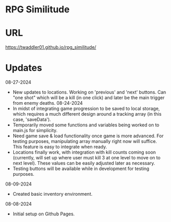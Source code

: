 # RPG Similitude
# URL
https://twaddler01.github.io/rpg_similitude/
# Updates
08-27-2024
- New updates to locations. Working on 'previous' and 'next' buttons. Can "one shot" which will be a kill (in one click) and later be the main trigger from enemy deaths.
08-24-2024
- In midst of integrating game progression to be saved to local storage, which requires a much different design around a tracking array (in this case, 'saveData').
- Temporarily moved some functions and variables being worked on to main.js for simplicity.
- Need game save & load functionality once game is more advanced. For testing purposes, manipulating array manually right now will suffice. This feature is easy to integrate when ready.
- Locations finally work, with integration with kill counts coming soon (currently, will set up where user must kill 3 at one level to move on to next level). These values can be easily adjusted later as necessary.
- Testing buttons will be available while in development for testing purposes.

08-09-2024
- Created basic inventory environment.

08-08-2024
- Initial setup on Github Pages.
